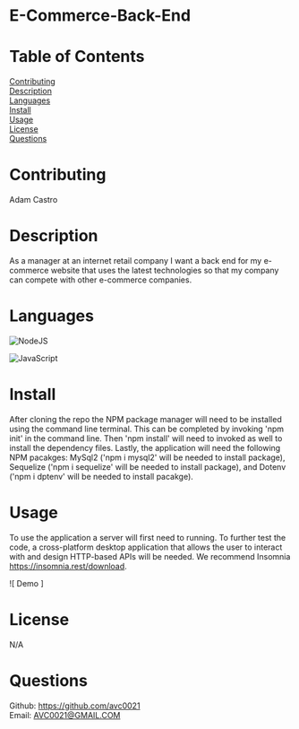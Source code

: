 # E-Commerce-Back-End

# Table of Contents

[Contributing](#name)</br>
[Description](#description)</br>
[Languages](#languages)</br>
[Install](#install)</br>
[Usage](#usage)</br>
[License](#license)</br>
[Questions](#github)</br>

# Contributing

Adam Castro

# Description

As a manager at an internet retail company
I want a back end for my e-commerce website that uses the latest technologies
so that my company can compete with other e-commerce companies.

# Languages

![NodeJS](https://img.shields.io/badge/node.js-6DA55F?style=for-the-badge&logo=node.js&logoColor=white)

![JavaScript](https://img.shields.io/badge/javascript-%23323330.svg?style=for-the-badge&logo=javascript&logoColor=%23F7DF1E)

# Install

After cloning the repo the NPM package manager will need to be installed using the command line terminal. This can be completed by invoking 'npm init' in the command line. Then 'npm install' will need to invoked as well to install the dependency files. Lastly, the application will need the following NPM pacakges: MySql2 ('npm i mysql2' will be needed to install package), Sequelize ('npm i sequelize' will be needed to install package), and Dotenv ('npm i dptenv' will be needed to install pacakge).

# Usage

To use the application a server will first need to running. To further test the code, a cross-platform desktop application that allows the user to interact with and design HTTP-based APIs will be needed. We recommend Insomnia https://insomnia.rest/download.

![ Demo ]

# License

N/A

# Questions

Github: https://github.com/avc0021</br>
Email: AVC0021@GMAIL.COM
